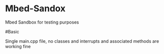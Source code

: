 # Mbed-Sandox
Mbed Sandbox for testing purposes

#Basic

Single main.cpp file, no classes and interrupts and associated methods are working fine
